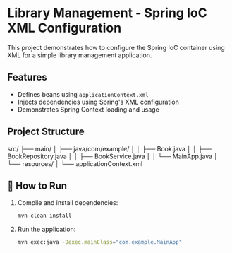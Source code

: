 # Library Management - Spring IoC XML Configuration

This project demonstrates how to configure the Spring IoC container using XML for a simple library management application.

## Features

- Defines beans using `applicationContext.xml`
- Injects dependencies using Spring's XML configuration
- Demonstrates Spring Context loading and usage

## Project Structure

src/
├── main/
│ ├── java/com/example/
│ │ ├── Book.java
│ │ ├── BookRepository.java
│ │ ├── BookService.java
│ │ └── MainApp.java
│ └── resources/
│ └── applicationContext.xml


## 🚀 How to Run

1. Compile and install dependencies:
   ```bash
   mvn clean install

2. Run the application:
   ```bash
   mvn exec:java -Dexec.mainClass="com.example.MainApp"